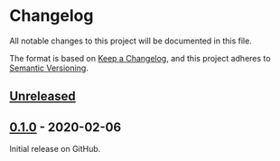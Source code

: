 # Changelog
All notable changes to this project will be documented in this file.

The format is based on [Keep a Changelog](https://keepachangelog.com/en/1.0.0/),
and this project adheres to [Semantic Versioning](https://semver.org/spec/v2.0.0.html).

## [Unreleased]

## [0.1.0] - 2020-02-06
Initial release on GitHub.

[lh]: https://github.com/lukehsiao

[Unreleased]: https://github.com/lukehsiao/zola-pickles/compare/v0.1.0...master
[0.1.0]: https://github.com/lukehsiao/zola-pickles/releases/tag/v0.1.0
